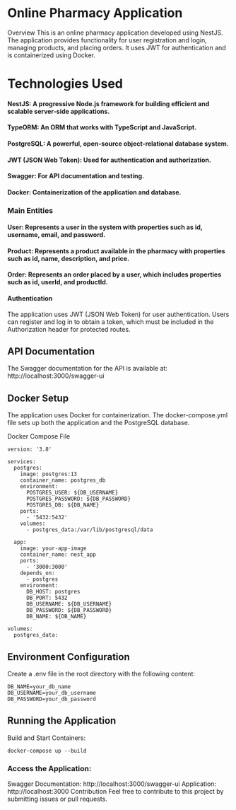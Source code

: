 # Online Pharmacy Application
Overview
This is an online pharmacy application developed using NestJS. The application provides functionality for user registration and login, managing products, and placing orders. It uses JWT for authentication and is containerized using Docker.

# Technologies Used
#### NestJS: A progressive Node.js framework for building efficient and scalable server-side applications.
#### TypeORM: An ORM that works with TypeScript and JavaScript.
#### PostgreSQL: A powerful, open-source object-relational database system.
#### JWT (JSON Web Token): Used for authentication and authorization.
#### Swagger: For API documentation and testing.
#### Docker: Containerization of the application and database.
### Main Entities
#### User: Represents a user in the system with properties such as id, username, email, and password.
#### Product: Represents a product available in the pharmacy with properties such as id, name, description, and price.
#### Order: Represents an order placed by a user, which includes properties such as id, userId, and productId.
#### Authentication
The application uses JWT (JSON Web Token) for user authentication. Users can register and log in to obtain a token, which must be included in the Authorization header for protected routes.

## API Documentation
The Swagger documentation for the API is available at:
http://localhost:3000/swagger-ui

## Docker Setup
The application uses Docker for containerization. The docker-compose.yml file sets up both the application and the PostgreSQL database.

Docker Compose File
```
version: '3.8'

services:
  postgres:
    image: postgres:13
    container_name: postgres_db
    environment:
      POSTGRES_USER: ${DB_USERNAME}
      POSTGRES_PASSWORD: ${DB_PASSWORD}
      POSTGRES_DB: ${DB_NAME}
    ports:
      - '5432:5432'
    volumes:
      - postgres_data:/var/lib/postgresql/data

  app:
    image: your-app-image
    container_name: nest_app
    ports:
      - '3000:3000'
    depends_on:
      - postgres
    environment:
      DB_HOST: postgres
      DB_PORT: 5432
      DB_USERNAME: ${DB_USERNAME}
      DB_PASSWORD: ${DB_PASSWORD}
      DB_NAME: ${DB_NAME}

volumes:
  postgres_data:
  ```
## Environment Configuration
Create a .env file in the root directory with the following content:

```
DB_NAME=your_db_name
DB_USERNAME=your_db_username
DB_PASSWORD=your_db_password
```
## Running the Application
Build and Start Containers:

```
docker-compose up --build
```
### Access the Application:

Swagger Documentation: http://localhost:3000/swagger-ui
Application: http://localhost:3000
Contribution
Feel free to contribute to this project by submitting issues or pull requests.
